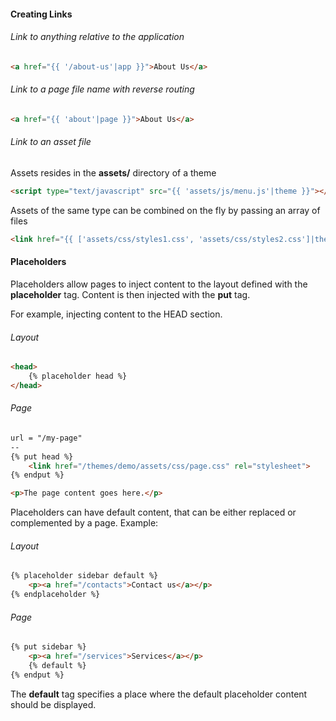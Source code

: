 #### Creating Links

###### Link to anything relative to the application

```html
<a href="{{ '/about-us'|app }}">About Us</a>
```

###### Link to a page file name with reverse routing

```html
<a href="{{ 'about'|page }}">About Us</a>
```

###### Link to an asset file

Assets resides in the **assets/** directory of a theme

```html
<script type="text/javascript" src="{{ 'assets/js/menu.js'|theme }}"></script>
```

Assets of the same type can be combined on the fly by passing an array of files

```html
<link href="{{ ['assets/css/styles1.css', 'assets/css/styles2.css']|theme }}" rel="stylesheet">
```

#### Placeholders

Placeholders allow pages to inject content to the layout defined with the **placeholder** tag. Content is then injected with the **put** tag.

For example, injecting content to the HEAD section.

###### Layout

```html
<head>
    {% placeholder head %}
</head>
```

###### Page
```html
url = "/my-page"
--
{% put head %}
    <link href="/themes/demo/assets/css/page.css" rel="stylesheet">
{% endput %}

<p>The page content goes here.</p>
```

Placeholders can have default content, that can be either replaced or complemented by a page. Example:

###### Layout

```html
{% placeholder sidebar default %}
    <p><a href="/contacts">Contact us</a></p>
{% endplaceholder %}
```

###### Page

```html
{% put sidebar %}
    <p><a href="/services">Services</a></p>
    {% default %}
{% endput %}
```

The **default** tag specifies a place where the default placeholder content should be displayed.

